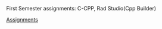 First Semester assignments: C-CPP, Rad Studio(Cpp Builder)

[Assignments](https://github.com/abushka110/kpi-code-pbf/blob/main/C-CPP/practical-manual.pdf)
